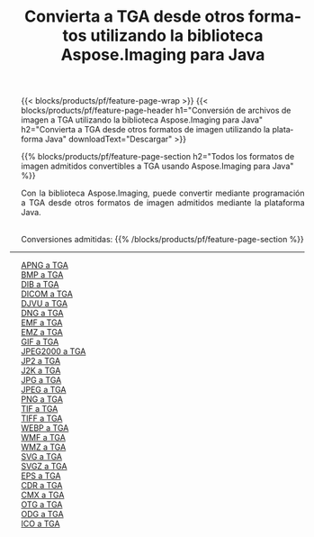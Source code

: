 ﻿---
title: Convierta a TGA desde otros formatos utilizando la biblioteca Aspose.Imaging para Java 
weight: 3920
url: /es/java/conversion/to/tga 
lang: es
langdirlevel: 2
locales: zh-hans,ja,it,ru,de,es,fr,nl,id,lt,pl,pt,vi,tr,ko,zh-hant,ar,hi,th,sv,cs,uk,he
description: Usando Aspose.Imaging puede convertir a TGA desde otros formatos usando Java
---

{{< blocks/products/pf/feature-page-wrap >}}
{{< blocks/products/pf/feature-page-header h1="Conversión de archivos de imagen a TGA utilizando la biblioteca Aspose.Imaging para Java" h2="Convierta a TGA desde otros formatos de imagen utilizando la plataforma Java" downloadText="Descargar" >}}


{{% blocks/products/pf/feature-page-section  h2="Todos los formatos de imagen admitidos convertibles a TGA usando Aspose.Imaging para Java" %}}
<p align=justify>Con la biblioteca Aspose.Imaging, puede convertir mediante programación a TGA desde otros formatos de imagen admitidos mediante la plataforma Java.</p>
<br/>
Conversiones admitidas:
{{% /blocks/products/pf/feature-page-section %}}
<div class="container-fluid productfamilypage bg-gray">
    <div class="convertypes bg-gray agp-content section">
        <div class="container">
		<hr style="margin-left:-20px;"/>
		<div class="row other-converters">
		    <div class='col-md-2 other-converter remove-lp remove-rp'><a href="/imaging/es/java/conversion/apng-to-tga" >APNG a TGA</a></div>
<div class='col-md-2 other-converter remove-lp remove-rp'><a href="/imaging/es/java/conversion/bmp-to-tga" >BMP a TGA</a></div>
<div class='col-md-2 other-converter remove-lp remove-rp'><a href="/imaging/es/java/conversion/dib-to-tga" >DIB a TGA</a></div>
<div class='col-md-2 other-converter remove-lp remove-rp'><a href="/imaging/es/java/conversion/dicom-to-tga" >DICOM a TGA</a></div>
<div class='col-md-2 other-converter remove-lp remove-rp'><a href="/imaging/es/java/conversion/djvu-to-tga" >DJVU a TGA</a></div>
<div class='col-md-2 other-converter remove-lp remove-rp'><a href="/imaging/es/java/conversion/dng-to-tga" >DNG a TGA</a></div>
<div class='col-md-2 other-converter remove-lp remove-rp'><a href="/imaging/es/java/conversion/emf-to-tga" >EMF a TGA</a></div>
<div class='col-md-2 other-converter remove-lp remove-rp'><a href="/imaging/es/java/conversion/emz-to-tga" >EMZ a TGA</a></div>
<div class='col-md-2 other-converter remove-lp remove-rp'><a href="/imaging/es/java/conversion/gif-to-tga" >GIF a TGA</a></div>
<div class='col-md-2 other-converter remove-lp remove-rp'><a href="/imaging/es/java/conversion/jpeg2000-to-tga" >JPEG2000 a TGA</a></div>
<div class='col-md-2 other-converter remove-lp remove-rp'><a href="/imaging/es/java/conversion/jp2-to-tga" >JP2 a TGA</a></div>
<div class='col-md-2 other-converter remove-lp remove-rp'><a href="/imaging/es/java/conversion/j2k-to-tga" >J2K a TGA</a></div>
<div class='col-md-2 other-converter remove-lp remove-rp'><a href="/imaging/es/java/conversion/jpg-to-tga" >JPG a TGA</a></div>
<div class='col-md-2 other-converter remove-lp remove-rp'><a href="/imaging/es/java/conversion/jpeg-to-tga" >JPEG a TGA</a></div>
<div class='col-md-2 other-converter remove-lp remove-rp'><a href="/imaging/es/java/conversion/png-to-tga" >PNG a TGA</a></div>
<div class='col-md-2 other-converter remove-lp remove-rp'><a href="/imaging/es/java/conversion/tif-to-tga" >TIF a TGA</a></div>
<div class='col-md-2 other-converter remove-lp remove-rp'><a href="/imaging/es/java/conversion/tiff-to-tga" >TIFF a TGA</a></div>
<div class='col-md-2 other-converter remove-lp remove-rp'><a href="/imaging/es/java/conversion/webp-to-tga" >WEBP a TGA</a></div>
<div class='col-md-2 other-converter remove-lp remove-rp'><a href="/imaging/es/java/conversion/wmf-to-tga" >WMF a TGA</a></div>
<div class='col-md-2 other-converter remove-lp remove-rp'><a href="/imaging/es/java/conversion/wmz-to-tga" >WMZ a TGA</a></div>
<div class='col-md-2 other-converter remove-lp remove-rp'><a href="/imaging/es/java/conversion/svg-to-tga" >SVG a TGA</a></div>
<div class='col-md-2 other-converter remove-lp remove-rp'><a href="/imaging/es/java/conversion/svgz-to-tga" >SVGZ a TGA</a></div>
<div class='col-md-2 other-converter remove-lp remove-rp'><a href="/imaging/es/java/conversion/eps-to-tga" >EPS a TGA</a></div>
<div class='col-md-2 other-converter remove-lp remove-rp'><a href="/imaging/es/java/conversion/cdr-to-tga" >CDR a TGA</a></div>
<div class='col-md-2 other-converter remove-lp remove-rp'><a href="/imaging/es/java/conversion/cmx-to-tga" >CMX a TGA</a></div>
<div class='col-md-2 other-converter remove-lp remove-rp'><a href="/imaging/es/java/conversion/otg-to-tga" >OTG a TGA</a></div>
<div class='col-md-2 other-converter remove-lp remove-rp'><a href="/imaging/es/java/conversion/odg-to-tga" >ODG a TGA</a></div>
<div class='col-md-2 other-converter remove-lp remove-rp'><a href="/imaging/es/java/conversion/ico-to-tga" >ICO a TGA</a></div>
                </div>
        </div>
    </div>
</div>
<br/>

